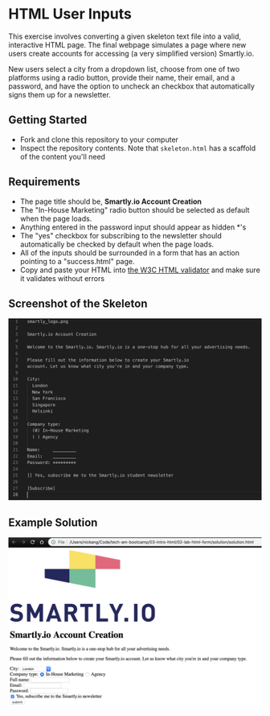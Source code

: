# HTML User Inputs

This exercise involves converting a given skeleton text file into a valid, interactive HTML page. The final webpage simulates a page where new users create accounts for accessing (a very simplified version) Smartly.io. 

New users select a city from a dropdown list, choose from one of two platforms using a radio button, provide their name, their email, and a password, and have the option to uncheck an checkbox that automatically signs them up for a newsletter.

## Getting Started
* Fork and clone this repository to your computer
* Inspect the repository contents. Note that `skeleton.html` has a scaffold of the content you'll need

## Requirements
* The page title should be, **Smartly.io Account Creation**
* The "In-House Marketing" radio button should be selected as default when the page loads.
* Anything entered in the password input should appear as hidden *'s
* The "yes" checkbox for subscribing to the newsletter should automatically be checked by default when the page loads.
* All of the inputs should be surrounded in a form that has an action pointing to a "success.html" page.
* Copy and paste your HTML into [the W3C HTML validator](https://validator.w3.org/#validate_by_input) and make sure it validates without errors

## Screenshot of the Skeleton

![Skeleton](skeleton.png)

## Example Solution

![Solution](solution.png)
